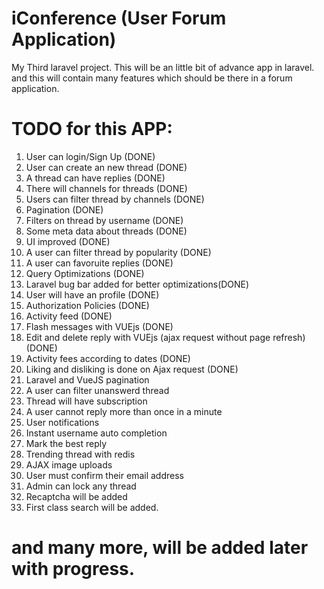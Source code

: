 # iConference (User Forum Application)
My Third laravel project.
This will be an little bit of advance app in laravel.
and this will contain many features which should be there in a forum application.

# TODO for this APP:
1. User can login/Sign Up (DONE)
2. User can create an new thread (DONE)
3. A thread can have replies (DONE)
4. There will channels for threads (DONE)
5. Users can filter thread by channels (DONE)
6.  Pagination (DONE)
7. Filters on thread by username (DONE)
8. Some meta data about threads (DONE)
9. UI improved (DONE)
6. A user can filter thread by popularity (DONE)
7. A user can favoruite replies (DONE)
8. Query Optimizations (DONE)
9. Laravel bug bar added for better optimizations(DONE)
8. User will have an profile (DONE)
9. Authorization Policies (DONE)
10. Activity feed (DONE)
11. Flash messages with VUEjs (DONE)
12. Edit and delete reply with VUEjs (ajax request without page refresh) (DONE)
12. Activity fees according to dates (DONE)
13. Liking and disliking is done on Ajax request (DONE)
12. Laravel and VueJS pagination
13. A user can filter unanswerd thread
14. Thread will have subscription
15. A user cannot reply more than once in a minute
16. User notifications
17. Instant username auto completion
18. Mark the best reply
19. Trending thread with redis
20. AJAX image uploads
21. User must confirm their email address
22. Admin can lock any thread
23. Recaptcha will be added
24. First class search will be added.

# and many more, will be added later with progress.
